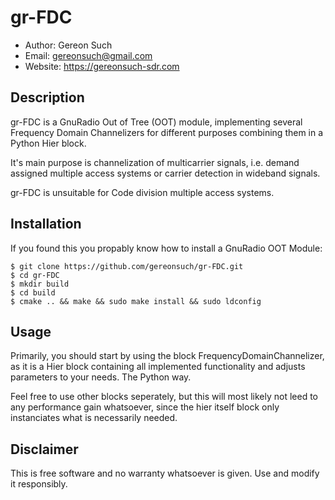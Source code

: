 # gr-FDC

* Author:  Gereon Such
* Email:   gereonsuch@gmail.com
* Website: https://gereonsuch-sdr.com

## Description

gr-FDC is a GnuRadio Out of Tree (OOT) module, implementing several Frequency Domain Channelizers for different purposes combining them in a Python Hier block. 

It's main purpose is channelization of multicarrier signals, i.e. demand assigned multiple access systems or carrier detection in wideband signals. 

gr-FDC is unsuitable for Code division multiple access systems. 

## Installation

If you found this you propably know how to install a GnuRadio OOT Module:

```console
$ git clone https://github.com/gereonsuch/gr-FDC.git
$ cd gr-FDC
$ mkdir build
$ cd build
$ cmake .. && make && sudo make install && sudo ldconfig
```

## Usage

Primarily, you should start by using the block FrequencyDomainChannelizer, as it is a Hier block containing all implemented functionality and adjusts parameters to your needs. The Python way. 

Feel free to use other blocks seperately, but this will most likely not leed to any performance gain whatsoever, since the hier itself block only instanciates what is necessarily needed. 

## Disclaimer

This is free software and no warranty whatsoever is given. Use and modify it responsibly. 
